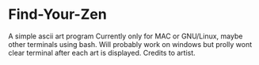 # Find-Your-Zen
A simple ascii art program
Currently only for MAC or GNU/Linux, maybe other terminals using bash.
Will probably work on windows but prolly wont clear terminal after each art is displayed.
Credits to artist.
